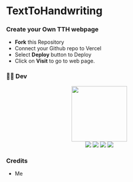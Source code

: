 # TextToHandwriting

### Create your Own TTH webpage

* **Fork** this Repository 
* Connect your Github repo to Vercel
* Select **Deploy** button to Deploy
* Click on **Visit** to go to web page.

### 👨‍💻 Dev

<p align="middle">
<img src="https://telegra.ph/file/02196031aecc70af5cec4.jpg" width="150" height="150"><br>
<img src="https://badgen.net/badge/Name/The Dark King/orange?icon=awesome&labelColor=black"></a>
<a href="https://telegram.dog/TheDCB"><img src="https://img.shields.io/badge/Telegram-Bot-blue.svg?logo=telegram"></a>
<a href="https://github.com/DeccanBotz"><img src="https://badgen.net/badge/Follow%20on%20/GitHub/80FF00?icon=github&labelColor=black"></a>
<a href="https://www.youtube.com/channel/UCt96T3IQs3sM7ZtthNz-tmA"><img src="https://img.shields.io/badge/YouTube-Channel-FF3333.svg?logo=youtube&logoColor=FF3333"></a>
<p align="left">
</p>

### Credits

* Me 


